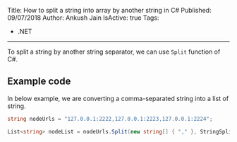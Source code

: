 Title: How to split a string into array by another string in C#
Published: 09/07/2018
Author: Ankush Jain
IsActive: true
Tags:
  - .NET
---
To split a string by another string separator, we can use `Split` function of C#.

## Example code
In below example, we are converting a comma-separated string into a list of string.

```CS
string nodeUrls = "127.0.0.1:2222,127.0.0.1:2223,127.0.0.1:2224";

List<string> nodeList = nodeUrls.Split(new string[] { "," }, StringSplitOptions.None).ToList();
```

                